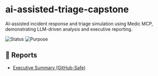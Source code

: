 # ai-assisted-triage-capstone
AI-assisted incident response and triage simulation using Medic MCP, demonstrating LLM-driven analysis and executive reporting.

![Status](https://img.shields.io/badge/status-complete-brightgreen) 
![Purpose](https://img.shields.io/badge/purpose-educational-blue)

## 📄 Reports
- [Executive Summary (GitHub-Safe)](./Executive_Summary_GitHub_Final.md)
